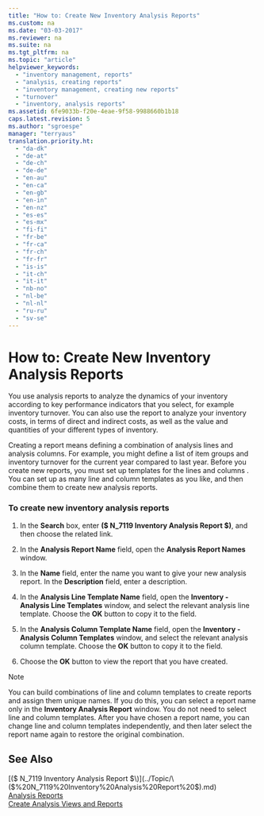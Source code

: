 ```yaml
---
title: "How to: Create New Inventory Analysis Reports"
ms.custom: na
ms.date: "03-03-2017"
ms.reviewer: na
ms.suite: na
ms.tgt_pltfrm: na
ms.topic: "article"
helpviewer_keywords: 
  - "inventory management, reports"
  - "analysis, creating reports"
  - "inventory management, creating new reports"
  - "turnover"
  - "inventory, analysis reports"
ms.assetid: 6fe9033b-f20e-4eae-9f58-9988660b1b18
caps.latest.revision: 5
ms.author: "sgroespe"
manager: "terryaus"
translation.priority.ht: 
  - "da-dk"
  - "de-at"
  - "de-ch"
  - "de-de"
  - "en-au"
  - "en-ca"
  - "en-gb"
  - "en-in"
  - "en-nz"
  - "es-es"
  - "es-mx"
  - "fi-fi"
  - "fr-be"
  - "fr-ca"
  - "fr-ch"
  - "fr-fr"
  - "is-is"
  - "it-ch"
  - "it-it"
  - "nb-no"
  - "nl-be"
  - "nl-nl"
  - "ru-ru"
  - "sv-se"
---
```

# How to: Create New Inventory Analysis Reports
You use analysis reports to analyze the dynamics of your inventory according to key performance indicators that you select, for example inventory turnover. You can also use the report to analyze your inventory costs, in terms of direct and indirect costs, as well as the value and quantities of your different types of inventory.  
  
 Creating a report means defining a combination of analysis lines and analysis columns. For example, you might define a list of item groups and inventory turnover for the current year compared to last year. Before you create new reports, you must set up templates for the lines and columns . You can set up as many line and column templates as you like, and then combine them to create new analysis reports.  
  
### To create new inventory analysis reports  
  
1.  In the **Search** box, enter **\($ N\_7119 Inventory Analysis Report $\)**, and then choose the related link.  
  
2.  In the **Analysis Report Name** field, open the **Analysis Report Names** window.  
  
3.  In the **Name** field, enter the name you want to give your new analysis report. In the **Description** field, enter a description.  
  
4.  In the **Analysis Line Template Name** field, open the **Inventory \- Analysis Line Templates** window, and select the relevant analysis line template. Choose the **OK** button to copy it to the field.  
  
5.  In the **Analysis Column Template Name** field, open the **Inventory \- Analysis Column Templates** window, and select the relevant analysis column template. Choose the **OK** button to copy it to the field.  
  
6.  Choose the **OK** button to view the report that you have created.  
  
> [!NOTE]  
>  You can build combinations of line and column templates to create reports and assign them unique names. If you do this, you can select a report name only in the **Inventory Analysis Report** window. You do not need to select line and column templates. After you have chosen a report name, you can change line and column templates independently, and then later select the report name again to restore the original combination.  
  
## See Also  
 [\($ N\_7119 Inventory Analysis Report $\)](../Topic/\($%20N_7119%20Inventory%20Analysis%20Report%20$\).md)   
 [Analysis Reports](../BusinessIntelligence/analysis-reports.md)   
 [Create Analysis Views and Reports](../BusinessIntelligence/create-analysis-views-and-reports.md)